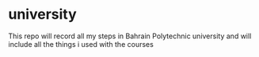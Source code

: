 # university
This repo will record all my steps in Bahrain Polytechnic university and will include all the things i used with the courses 
